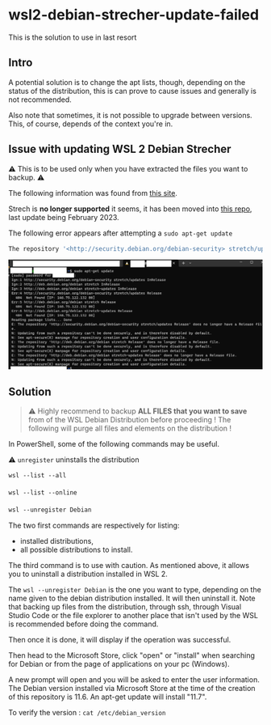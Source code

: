 # wsl2-debian-strecher-update-failed

This is the solution to use in last resort

## Intro

A potential solution is to change the apt lists, though, depending on the status of the distribution, this is can prove to cause issues and generally is not recommended.

Also note that sometimes, it is not possible to upgrade between versions. This, of course, depends of the context you're in.

## Issue with updating WSL 2 Debian Strecher

:warning: This is to be used only when you have extracted the files you want to backup. :warning:

The following information was found from [this site](https://superuser.com/a/1766527).

Strech is **no longer supported** it seems, it has been moved into [this repo](http://security.debian.org/debian-security/zzz-dists/oldoldstable/updates/), last update being February 2023.

The following error appears after attempting a `sudo apt-get update`

```bash
The repository '<http://security.debian.org/debian-security> stretch/updates Release' does no longer have a Release file.
```

![Failed update of debian strecher in WSL2](failed_update.png "Failed Update in Debian on WSL2")

## Solution

> :warning: Highly recommend to backup **ALL FILES that you want to save** from of the WSL Debian Distribution before proceeding !
The following will purge all files and elements on the distribution !

In PowerShell, some of the following commands may be useful.

:warning: `unregister` uninstalls the distribution

```ps
wsl --list --all

wsl --list --online

wsl --unregister Debian
```

The two first commands are respectively for listing:

- installed distributions,
- all possible distributions to install.

The third command is to use with caution.
As mentioned above, it allows you to uninstall a distribution installed in WSL 2.

The `wsl --unregister Debian` is the one you want to type, depending on the name given to the debian distribution installed.
It will then uninstall it.
Note that backing up files from the distribution, through ssh, through Visual Studio Code or the file explorer to another place that isn't used by the WSL is recommended before doing the command.

Then once it is done, it will display if the operation was successful.

Then head to the Microsoft Store, click "open" or "install" when searching for Debian or from the page of applications on your pc (Windows).

A new prompt will open and you will be asked to enter the user information. The Debian version installed via Microsoft Store at the time of the creation of this repository is 11.6.
An apt-get update will install "11.7".

To verify the version : `cat /etc/debian_version`
